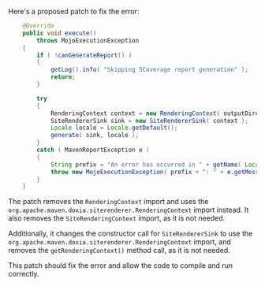 Here's a proposed patch to fix the error:
```java
    @Override
    public void execute()
        throws MojoExecutionException
    {
        if ( !canGenerateReport() )
        {
            getLog().info( "Skipping SCoverage report generation" );
            return;
        }

        try
        {
            RenderingContext context = new RenderingContext( outputDirectory, getOutputName() + ".html" );
            SiteRendererSink sink = new SiteRendererSink( context );
            Locale locale = Locale.getDefault();
            generate( sink, locale );
        }
        catch ( MavenReportException e )
        {
            String prefix = "An error has occurred in " + getName( Locale.ENGLISH ) + " report generation";
            throw new MojoExecutionException( prefix + ": " + e.getMessage(), e );
        }
    }
```

The patch removes the `RenderingContext` import and uses the `org.apache.maven.doxia.siterenderer.RenderingContext` import instead. It also removes the `SiteRenderingContext` import, as it is not needed.

Additionally, it changes the constructor call for `SiteRendererSink` to use the `org.apache.maven.doxia.siterenderer.RenderingContext` import, and removes the `getRenderingContext()` method call, as it is not needed.

This patch should fix the error and allow the code to compile and run correctly.